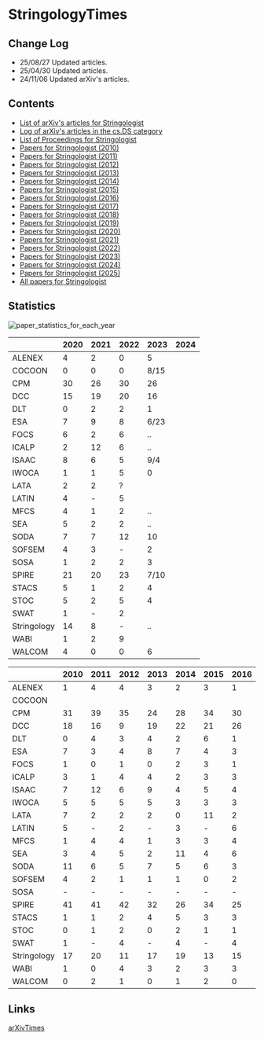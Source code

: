 # StringologyTimes

## Change Log

- 25/08/27 Updated articles.
- 25/04/30 Updated articles.
- 24/11/06 Updated arXiv's articles.

## Contents
- [List of arXiv's articles for Stringologist](https://stringologytimes.github.io/StringologyTimes/docs/output/arxiv_list)
- [Log of arXiv's articles in the cs.DS category](https://stringologytimes.github.io/StringologyTimes/docs/output/weekly_arxiv_top)
- [List of Proceedings for Stringologist](https://stringologytimes.github.io/StringologyTimes/docs/output/list_of_proceedings)
- [Papers for Stringologist (2010)](https://stringologytimes.github.io/StringologyTimes/docs/output/list_2010)
- [Papers for Stringologist (2011)](https://stringologytimes.github.io/StringologyTimes/docs/output/list_2011)
- [Papers for Stringologist (2012)](https://stringologytimes.github.io/StringologyTimes/docs/output/list_2012)
- [Papers for Stringologist (2013)](https://stringologytimes.github.io/StringologyTimes/docs/output/list_2013)
- [Papers for Stringologist (2014)](https://stringologytimes.github.io/StringologyTimes/docs/output/list_2014)
- [Papers for Stringologist (2015)](https://stringologytimes.github.io/StringologyTimes/docs/output/list_2015)
- [Papers for Stringologist (2016)](https://stringologytimes.github.io/StringologyTimes/docs/output/list_2016)
- [Papers for Stringologist (2017)](https://stringologytimes.github.io/StringologyTimes/docs/output/list_2017)
- [Papers for Stringologist (2018)](https://stringologytimes.github.io/StringologyTimes/docs/output/list_2018)
- [Papers for Stringologist (2019)](https://stringologytimes.github.io/StringologyTimes/docs/output/list_2019)
- [Papers for Stringologist (2020)](https://stringologytimes.github.io/StringologyTimes/docs/output/list_2020)
- [Papers for Stringologist (2021)](https://stringologytimes.github.io/StringologyTimes/docs/output/list_2021)
- [Papers for Stringologist (2022)](https://stringologytimes.github.io/StringologyTimes/docs/output/list_2022)
- [Papers for Stringologist (2023)](https://stringologytimes.github.io/StringologyTimes/docs/output/list_2023)
- [Papers for Stringologist (2024)](https://stringologytimes.github.io/StringologyTimes/docs/output/list_2024)
- [Papers for Stringologist (2025)](https://stringologytimes.github.io/StringologyTimes/docs/output/list_2025)
- [All papers for Stringologist](https://stringologytimes.github.io/StringologyTimes/docs/output/complete_list)

## Statistics

![paper_statistics_for_each_year](https://stringologytimes.github.io/StringologyTimes/docs/output/paper_statistics_for_each_year.png)

| |2020|2021|2022|2023|2024|
|:----|:----|:----|:----|:----|:----|
|ALENEX|4|2|0|5| |
|COCOON|0|0|0|8/15| |
|CPM|30|26|30|26| |
|DCC|15|19|20|16| |
|DLT|0|2|2|1| |
|ESA|7|9|8|6/23| |
|FOCS|6|2|6|..| |
|ICALP|2|12|6|..| |
|ISAAC|8|6|5|9/4| |
|IWOCA|1|1|5|0| |
|LATA|2|2|?| | |
|LATIN|4|-|5| | |
|MFCS|4|1|2|..| |
|SEA|5|2|2|..| |
|SODA|7|7|12|10| |
|SOFSEM|4|3|-|2| |
|SOSA|1|2|2|3| |
|SPIRE|21|20|23|7/10| |
|STACS|5|1|2|4| |
|STOC|5|2|5|4| |
|SWAT|1|-|2| | |
|Stringology|14|8|-|..| |
|WABI|1|2|9| | |
|WALCOM|4|0|0|6| |



| |2010|2011|2012|2013|2014|2015|2016|2017|2018|2019|
|:----|:----|:----|:----|:----|:----|:----|:----|:----|:----|:----|
|ALENEX|1|4|4|3|2|3|1|5|3|1|
|COCOON| | | | | | | | | | |
|CPM|31|39|35|24|28|34|30|32|25|33|
|DCC|18|16|9|19|22|21|26|16|21|22|
|DLT|0|4|3|4|2|6|1|1|2|7|
|ESA|7|3|4|8|7|4|3|6|8|4|
|FOCS|1|0|1|0|2|3|1|0|3|5|
|ICALP|3|1|4|4|2|3|3|2|1|2|
|ISAAC|7|12|6|9|4|5|4|5|5|4|
|IWOCA|5|5|5|5|3|3|3|4|3|3|
|LATA|7|2|2|2|0|11|2|3|2|7|
|LATIN|5|-|2|-|3|-|6|-|3|-|
|MFCS|1|4|4|1|3|3|4|3|2|7|
|SEA|3|4|5|2|11|4|6|7|2|-|
|SODA|11|6|5|7|5|6|3|4|9|8|
|SOFSEM|4|2|1|1|1|0|2|3|3|1|
|SOSA|-|-|-|-|-|-|-|-|1|0|
|SPIRE|41|41|42|32|26|34|25|26|28|36|
|STACS|1|1|2|4|5|3|3|2|9|3|
|STOC|0|1|2|0|2|1|1|1|4|3|
|SWAT|1|-|4|-|4|-|4|-|1|-|
|Stringology|17|20|11|17|19|13|15|14|11|12|
|WABI|1|0|4|3|2|3|3|2|8|1|
|WALCOM|0|2|1|0|1|2|0|1|1|1|


## Links
[arXivTimes](https://github.com/arXivTimes/arXivTimes)